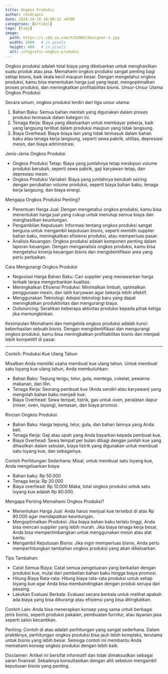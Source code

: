 ```yaml
---
title: Ongkos Produksi
author: rendrapcx
date: 2024-10-16 10:00:12 +0700
categories: [Artikel]
tags: [tags]
image:
  path: https://i.ibb.co.com/FzSGNN3/Designer-1.jpg
  width: 1000   # in pixels
  height: 400   # in pixels
  alt: infografis-ongkos-produksi
---
```


Ongkos produksi adalah total biaya yang dikeluarkan untuk menghasilkan suatu produk atau jasa. Memahami ongkos produksi sangat penting bagi setiap bisnis, baik skala kecil maupun besar. Dengan mengetahui ongkos produksi, kamu bisa menentukan harga jual yang tepat, mengoptimalkan proses produksi, dan meningkatkan profitabilitas bisnis.
Unsur-Unsur Utama Ongkos Produksi

Secara umum, ongkos produksi terdiri dari tiga unsur utama:
 1. Bahan Baku: Semua bahan mentah yang digunakan dalam proses produksi termasuk dalam kategori ini.
 2. Tenaga Kerja: Biaya yang dikeluarkan untuk membayar pekerja, baik yang langsung terlibat dalam produksi maupun yang tidak langsung.
 3. Biaya Overhead: Biaya-biaya lain yang tidak termasuk dalam bahan baku atau tenaga kerja langsung, seperti sewa pabrik, utilitas, depresiasi mesin, dan biaya administrasi.

Jenis-Jenis Ongkos Produksi
 * Ongkos Produksi Tetap: Biaya yang jumlahnya tetap meskipun volume produksi berubah, seperti sewa pabrik, gaji karyawan tetap, dan depresiasi mesin.
 * Ongkos Produksi Variabel: Biaya yang jumlahnya berubah seiring dengan perubahan volume produksi, seperti biaya bahan baku, tenaga kerja langsung, dan biaya energi.

Mengapa Ongkos Produksi Penting?
 * Penentuan Harga Jual: Dengan mengetahui ongkos produksi, kamu bisa menentukan harga jual yang cukup untuk menutup semua biaya dan menghasilkan keuntungan.
 * Pengambilan Keputusan: Informasi tentang ongkos produksi sangat berguna untuk mengambil keputusan bisnis, seperti memilih supplier bahan baku, meningkatkan efisiensi produksi, atau memperluas pasar.
 * Analisis Keuangan: Ongkos produksi adalah komponen penting dalam laporan keuangan. Dengan menganalisis ongkos produksi, kamu bisa mengetahui kinerja keuangan bisnis dan mengidentifikasi area yang perlu perbaikan.

Cara Mengurangi Ongkos Produksi
 * Negosiasi Harga Bahan Baku: Cari supplier yang menawarkan harga terbaik tanpa mengorbankan kualitas.
 * Meningkatkan Efisiensi Produksi: Minimalkan limbah, optimalkan penggunaan mesin, dan latih karyawan agar bekerja lebih efektif.
 * Menggunakan Teknologi: Adopsi teknologi baru yang dapat meningkatkan produktivitas dan mengurangi biaya.
 * Outsourcing: Serahkan beberapa aktivitas produksi kepada pihak ketiga jika memungkinkan.

Kesimpulan
Memahami dan mengelola ongkos produksi adalah kunci keberhasilan sebuah bisnis. Dengan mengidentifikasi dan mengurangi ongkos produksi, kamu bisa meningkatkan profitabilitas bisnis dan menjadi lebih kompetitif di pasar.

---

Contoh: Produksi Kue Ulang Tahun

Misalkan Anda memiliki usaha membuat kue ulang tahun. Untuk membuat satu loyang kue ulang tahun, Anda membutuhkan:
 * Bahan Baku: Tepung terigu, telur, gula, mentega, cokelat, pewarna makanan, dan lilin.
 * Tenaga Kerja: Seorang pembuat kue (Anda sendiri atau karyawan) yang mengolah bahan baku menjadi kue.
 * Biaya Overhead: Sewa tempat, listrik, gas untuk oven, peralatan dapur (mixer, oven, loyang), kemasan, dan biaya promosi.

Rincian Ongkos Produksi:
 * Bahan Baku: Harga tepung, telur, gula, dan bahan lainnya yang Anda beli.
 * Tenaga Kerja: Gaji atau upah yang Anda bayarkan kepada pembuat kue.
 * Biaya Overhead: Sewa tempat per bulan dibagi dengan jumlah kue yang dihasilkan dalam sebulan, biaya listrik yang digunakan untuk membuat satu loyang kue, dan sebagainya.

Contoh Perhitungan Sederhana:
Misal, untuk membuat satu loyang kue, Anda mengeluarkan biaya:
 * Bahan baku: Rp 50.000
 * Tenaga kerja: Rp 20.000
 * Biaya overhead: Rp 10.000
Maka, total ongkos produksi untuk satu loyang kue adalah Rp 80.000.

Mengapa Penting Memahami Ongkos Produksi?
 * Menentukan Harga Jual: Anda harus menjual kue tersebut di atas Rp 80.000 agar mendapatkan keuntungan.
 * Mengoptimalkan Produksi: Jika biaya bahan baku terlalu tinggi, Anda bisa mencari supplier yang lebih murah. Jika biaya tenaga kerja besar, Anda bisa mempertimbangkan untuk menggunakan mesin atau alat bantu.
 * Mengambil Keputusan Bisnis: Jika ingin memperluas bisnis, Anda perlu memperhitungkan tambahan ongkos produksi yang akan dikeluarkan.

Tips Tambahan:
 * Catat Semua Biaya: Catat semua pengeluaran yang berkaitan dengan produksi kue, mulai dari pembelian bahan baku hingga biaya promosi.
 * Hitung Biaya Rata-rata: Hitung biaya rata-rata produksi untuk setiap loyang kue agar Anda bisa membandingkan dengan produk serupa dari pesaing.
 * Lakukan Evaluasi Berkala: Evaluasi secara berkala untuk melihat apakah ada biaya yang bisa dikurangi atau efisiensi yang bisa ditingkatkan.

Contoh Lain:
Anda bisa menerapkan konsep yang sama untuk berbagai jenis bisnis, seperti produksi pakaian, pembuatan furnitur, atau layanan jasa seperti salon kecantikan.

Penting: Contoh di atas adalah perhitungan yang sangat sederhana. Dalam praktiknya, perhitungan ongkos produksi bisa jauh lebih kompleks, terutama untuk bisnis yang lebih besar.
Semoga contoh ini membantu Anda memahami konsep ongkos produksi dengan lebih baik.

Disclaimer: Artikel ini bersifat informatif dan tidak dimaksudkan sebagai saran finansial. Sebaiknya konsultasikan dengan ahli sebelum mengambil keputusan bisnis yang penting.
